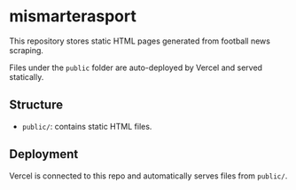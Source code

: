 # mismarterasport

This repository stores static HTML pages generated from football news scraping.

Files under the `public` folder are auto-deployed by Vercel and served statically.

## Structure

- `public/`: contains static HTML files.

## Deployment

Vercel is connected to this repo and automatically serves files from `public/`.

